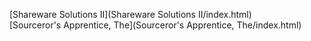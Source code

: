 [Shareware Solutions II](Shareware Solutions II/index.html)<br>
[Sourceror's Apprentice, The](Sourceror's Apprentice, The/index.html)<br>
